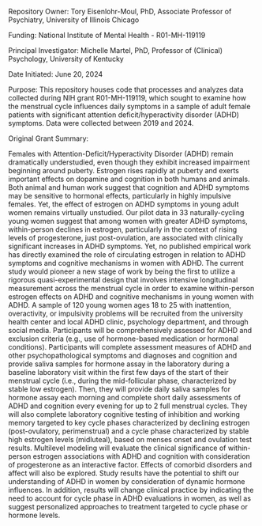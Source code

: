 Repository Owner: Tory Eisenlohr-Moul, PhD, Associate Professor of Psychiatry, University of Illinois Chicago

Funding: National Institute of Mental Health - R01-MH-119119

Principal Investigator: Michelle Martel, PhD, Professor of (Clinical) Psychology, University of Kentucky

Date Initiated: June 20, 2024

Purpose: This repository houses code that processes and analyzes data collected during NIH grant R01-MH-119119, which sought to examine how the menstrual cycle influences daily symptoms in a sample of adult female patients with significant attention deficit/hyperactivity disorder (ADHD) symptoms.  Data were collected between 2019 and 2024.  

Original Grant Summary: 

Females with Attention-Deficit/Hyperactivity Disorder (ADHD) remain dramatically understudied, even though they exhibit increased impairment beginning around puberty. Estrogen rises rapidly at puberty and exerts important effects on dopamine and cognition in both humans and animals. Both animal and human work suggest that cognition and ADHD symptoms may be sensitive to hormonal effects, particularly in highly impulsive females. Yet, the effect of estrogen on ADHD symptoms in young adult women remains virtually unstudied. Our pilot data in 33 naturally-cycling young women suggest that among women with greater ADHD symptoms, within-person declines in estrogen, particularly in the context of rising levels of progesterone, just post-ovulation, are associated with clinically significant increases in ADHD symptoms. Yet, no published empirical work has directly examined the role of circulating estrogen in relation to ADHD symptoms and cognitive mechanisms in women with ADHD. The current study would pioneer a new stage of work by being the first to utilize a rigorous quasi-experimental design that involves intensive longitudinal measurement across the menstrual cycle in order to examine within-person estrogen effects on ADHD and cognitive mechanisms in young women with ADHD. A sample of 120 young women ages 18 to 25 with inattention, overactivity, or impulsivity problems will be recruited from the university health center and local ADHD clinic, psychology department, and through social media. Participants will be comprehensively assessed for ADHD and exclusion criteria (e.g., use of hormone-based medication or hormonal conditions). Participants will complete assessment measures of ADHD and other psychopathological symptoms and diagnoses and cognition and provide saliva samples for hormone assay in the laboratory during a baseline laboratory visit within the first few days of the start of their menstrual cycle (i.e., during the mid-follicular phase, characterized by stable low estrogen). Then, they will provide daily saliva samples for hormone assay each morning and complete short daily assessments of ADHD and cognition every evening for up to 2 full menstrual cycles. They will also complete laboratory cognitive testing of inhibition and working memory targeted to key cycle phases characterized by declining estrogen (post-ovulatory, perimenstrual) and a cycle phase characterized by stable high estrogen levels (midluteal), based on menses onset and ovulation test results. Multilevel modeling will evaluate the clinical significance of within-person estrogen associations with ADHD and cognition with consideration of progesterone as an interactive factor. Effects of comorbid disorders and affect will also be explored. Study results have the potential to shift our understanding of ADHD in women by consideration of dynamic hormone influences. In addition, results will change clinical practice by indicating the need to account for cycle phase in ADHD evaluations in women, as well as suggest personalized approaches to treatment targeted to cycle phase or hormone levels.
